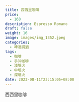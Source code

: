 ```yaml
---
title: 西西里咖啡
price:
  - 160
description: Espresso Romano
draft: false
weight: 16
image: images/img_1352.jpeg
categories:
  - 啤酒調酒
tags:
  - 咖啡
  - 手沖咖啡
  - 淺培火
  - 中培火
  - 深培火
date: 2023-08-11T23:15:05+08:00
---
```


 西西里咖啡
